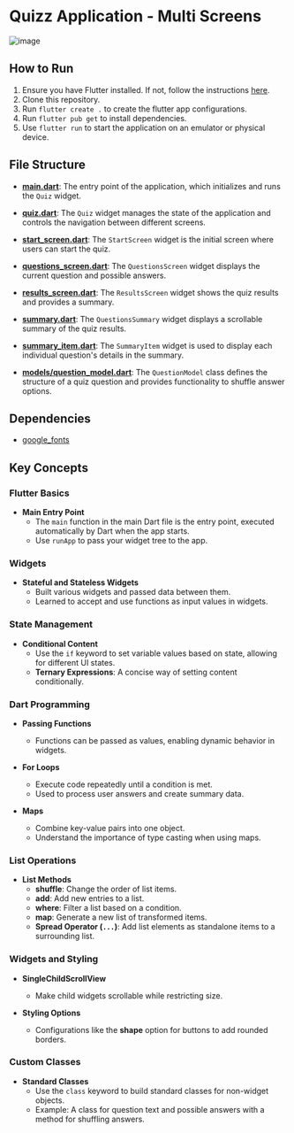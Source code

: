 # Quizz Application - Multi Screens 

![image](https://github.com/user-attachments/assets/2ec23ce1-372a-4cc5-b3ed-b98163de6dc0)

## How to Run

1. Ensure you have Flutter installed. If not, follow the instructions [here](https://flutter.dev/docs/get-started/install).
2. Clone this repository.
3. Run `flutter create .` to create the flutter app configurations.
4. Run `flutter pub get` to install dependencies.
5. Use `flutter run` to start the application on an emulator or physical device.

## File Structure

- [**main.dart**](./lib/main.dart): The entry point of the application, which initializes and runs the `Quiz` widget.

- [**quiz.dart**](./lib/quiz.dart): The `Quiz` widget manages the state of the application and controls the navigation between different screens.

- [**start_screen.dart**](./lib/start_screen.dart): The `StartScreen` widget is the initial screen where users can start the quiz.

- [**questions_screen.dart**](./lib/questions_screen.dart): The `QuestionsScreen` widget displays the current question and possible answers.

- [**results_screen.dart**](./lib/results_screen.dart): The `ResultsScreen` widget shows the quiz results and provides a summary.

- [**summary.dart**](./lib/summary.dart): The `QuestionsSummary` widget displays a scrollable summary of the quiz results.

- [**summary_item.dart**](./lib/summary_item.dart): The `SummaryItem` widget is used to display each individual question's details in the summary.

- [**models/question_model.dart**](./models/question_model.dart): The `QuestionModel` class defines the structure of a quiz question and provides functionality to shuffle answer options.

## Dependencies

- [google_fonts](https://pub.dev/packages/google_fonts)

## Key Concepts

### Flutter Basics

- **Main Entry Point**
  - The `main` function in the main Dart file is the entry point, executed automatically by Dart when the app starts.
  - Use `runApp` to pass your widget tree to the app.

### Widgets

- **Stateful and Stateless Widgets**
  - Built various widgets and passed data between them.
  - Learned to accept and use functions as input values in widgets.

### State Management

- **Conditional Content**
  - Use the `if` keyword to set variable values based on state, allowing for different UI states.
  - **Ternary Expressions**: A concise way of setting content conditionally.

### Dart Programming

- **Passing Functions**
  - Functions can be passed as values, enabling dynamic behavior in widgets.

- **For Loops**
  - Execute code repeatedly until a condition is met.
  - Used to process user answers and create summary data.

- **Maps**
  - Combine key-value pairs into one object.
  - Understand the importance of type casting when using maps.

### List Operations

- **List Methods**
  - **shuffle**: Change the order of list items.
  - **add**: Add new entries to a list.
  - **where**: Filter a list based on a condition.
  - **map**: Generate a new list of transformed items.
  - **Spread Operator (`...`)**: Add list elements as standalone items to a surrounding list.

### Widgets and Styling

- **SingleChildScrollView**
  - Make child widgets scrollable while restricting size.

- **Styling Options**
  - Configurations like the **shape** option for buttons to add rounded borders.

### Custom Classes

- **Standard Classes**
  - Use the `class` keyword to build standard classes for non-widget objects.
  - Example: A class for question text and possible answers with a method for shuffling answers.




